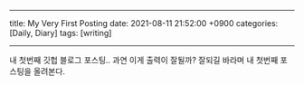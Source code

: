 
---
title: My Very First Posting
date: 2021-08-11 21:52:00 +0900
categories: [Daily, Diary]
tags: [writing] 

---



내 첫번째 깃헙 블로그 포스팅..
과연 이게 출력이 잘될까?
잘되길 바라며 내 첫번째 포스팅을 올려본다.

